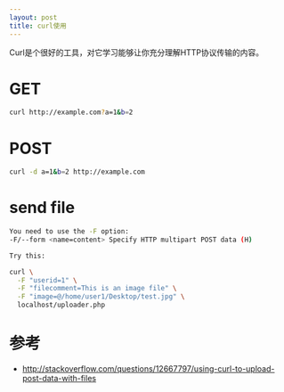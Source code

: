```yaml
---
layout: post
title: curl使用
---
```


Curl是个很好的工具，对它学习能够让你充分理解HTTP协议传输的内容。

# GET

```bash
curl http://example.com?a=1&b=2
```

# POST
```bash
curl -d a=1&b=2 http://example.com
```

# send file

```bash
You need to use the -F option:
-F/--form <name=content> Specify HTTP multipart POST data (H)

Try this:

curl \
  -F "userid=1" \
  -F "filecomment=This is an image file" \
  -F "image=@/home/user1/Desktop/test.jpg" \
  localhost/uploader.php
```



# 参考
* http://stackoverflow.com/questions/12667797/using-curl-to-upload-post-data-with-files
